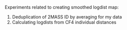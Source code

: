 Experiments related to creating smoothed logdist map:
1. Deduplication of 2MASS ID by averaging for my data
2. Calculating logdists from CF4 individual distances